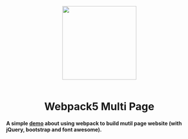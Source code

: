 <div align="center">
  <a href="https://github.com/webpack/webpack">
    <img width="200" height="200" src="https://webpack.js.org/assets/icon-square-big.svg">
  </a>
  <br>
  <br>

  <h1>Webpack5 Multi Page</h1>
</div>

#### A simple [demo](https://ray1413.github.io/webpack-multi-page/dist/about.html "demo") about using webpack to build mutil page website (with jQuery, bootstrap and font awesome).